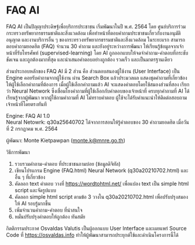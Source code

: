 # FAQ AI
FAQ AI เป็นปัญญาประดิษฐ์เพื่อบริการประชาชน เริ่มพัฒนาในปี พ.ศ. 2564 โดย ศูนย์บริการร่วม กระทรวงทรัพยากรธรรมชาติและสิ่งแวดล้อม เพื่อทำหน้าที่ตอบคำถามประชาชนเกี่ยวกับงานอนุมัติ อนุญาต และงานบริการอื่น ๆ ของกระทรวงทรัพยากรธรรมชาติและสิ่งแวดล้อม ในระยะแรก สามารถตอบคำถามยอดฮิต (FAQ) จำนวน 30 คำถาม และยังอยู่ระหว่างการพัฒนา ให้เรียนรู้ข้อมูลจากเจ้าหน้าที่รับโทรศัพท์ (supervised-learning) โดย AI ถูกออกแบบให้จดจำคำถาม-คำตอบที่กระชับ ชัดเจน และถูกต้องมากที่สุด และนำเสนอคำตอบอย่างถูกต้อง รวดเร็ว และเป็นมาตรฐานเดียว 

ส่วนประกอบหลักของ FAQ AI มี 2 ส่วน คือ ส่วนตอบสนองผู้ใช้งาน (User Interface) เป็น Engine คอยรับคำถามจากผู้ใช้งาน ผ่าน Search Box แล้วประมวลผล แสดงชุดคำถามที่เกี่ยวข้อง ให้ผู้ใช้เลือกคำถามที่ต้องการ เมื่อผู้ใช้เลือกคำถามแล้ว AI จะแสดงคำตอบโดยใช้สมองส่วนที่สอง เรียกว่า Neural Network ซึ่งเชื่อมโยงคำถามที่ผู้ใช้เลือกกับคำตอบของเจ้าหน้าที่ ครบทุกคำถามที่ AI ได้เรียนรู้จากผู้พัฒนา หากผู้ใช้ถามคำถามที่ AI ไม่ทราบคำตอบ ผู้ใช้จะได้รับคำแนะนำให้ติดต่อสอบถามเจ้าหน้าที่โดยตรงทันที   

Engine: FAQ AI 1.0  
Neural Netowrk: q30a25640702 ได้จากการสอนให้รู้คำตอบของ 30 คำถามยอดฮิต เมื่อวันที่ 2 กรกฎาคม พ.ศ. 2564 

ผู้พัฒนา: Monte Kietpawpan (monte.k@mnre.go.th) 

วิธีการพัฒนา
1. รวบรวมคำถาม-คำตอบ ที่ประชาชนถามบ่อย (ข้อมูลดิจิทัล)
2. เขียนโปรแกรม Engine (FAQ.html) Neural Network (q30a20210702.html) และอื่น ๆ ที่เกี่ยวข้อง 
3. คัดลอก text คำตอบ วางที่ https://wordtohtml.net/ เพื่อแปลง text เป็น simple html script และจัดรูปแบบ
4. คัดลอก simple html script ตามข้อ 3 วางใน q30a20210702.html เพื่อปรับปรุงสมองให้ AI รอบรู้มากขึ้น
5. เพิ่มจำนวนคำถาม-คำตอบ ที่น่าสนใจ
6. หมั่นปรับปรุงคำตอบให้ถูกต้อง ทันสมัย

กิตติกรรมประกาศ
Osvaldas Valutis เป็นผู้ออกแบบ User Interface และเผยแพร่ Source Code ที่ https://osvaldas.info ทำให้ผู้พัฒนาสามารถประยุกต์ใช้และดำเนินโครงการนี้ได้
